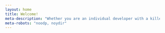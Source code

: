 ```yaml
---
layout: home
title: Welcome!
meta-description: "Whether you are an individual developer with a killer MELI App, or an Enterprise Sized Business launching a solution for MELI members, our powerful collection of web services can help you tap into the power of the marketplace. Visit us at developers.mercadolibre.com"
meta-robots: "noodp, noydir"
---
```

